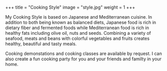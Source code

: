 +++
title  = "Cooking Style"
image  = "style.jpg"
weight = 1
+++

My Cooking Style is based on Japanese and Mediterranean cuisine. In
addition to both being known as balanced diets, Japanese food is rich
in dietary fiber and fermented foods while Mediterranean food is rich
in healthy fats including olive oil, nuts and seeds.  Combining a
variety of seafood, meats and beans with colorful vegetables and
fruits creates healthy, beautiful and tasty meals.

Cooking demonstations and cooking classes are available by request. I
can also create a fun cooking party for you and your friends and familty in
your home.


